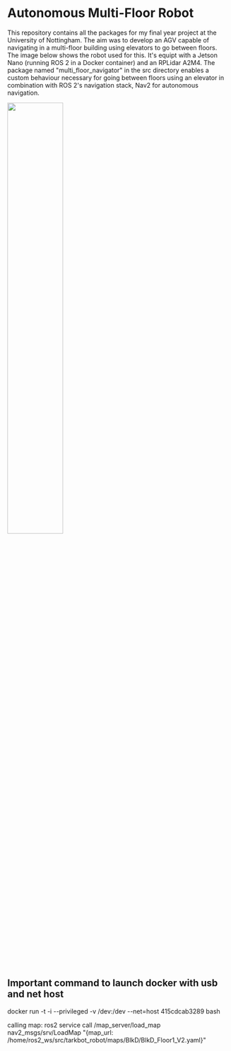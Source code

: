 # Autonomous Multi-Floor Robot

This repository contains all the packages for my final year project at the University of Nottingham. The aim was to develop an AGV capable of navigating in a multi-floor building using elevators to go between floors. The image below shows the robot used for this. It's equipt with a Jetson Nano (running ROS 2 in a Docker container) and an RPLidar A2M4. The package named "multi_floor_navigator" in the src directory enables a custom behaviour necessary for going between floors using an elevator in combination with ROS 2's navigation stack, Nav2 for autonomous navigation. 





<img src="https://github.com/CraftyCranberry/ros2_ws/assets/82392157/25ea1176-7634-4310-911b-06e8e2ddb827" width=50% height=50%>




## Important command to launch docker with usb and net host
docker run -t -i --privileged -v /dev:/dev --net=host 415cdcab3289 bash


calling map:
ros2 service call /map_server/load_map nav2_msgs/srv/LoadMap "{map_url: /home/ros2_ws/src/tarkbot_robot/maps/BlkD/BlkD_Floor1_V2.yaml}"
